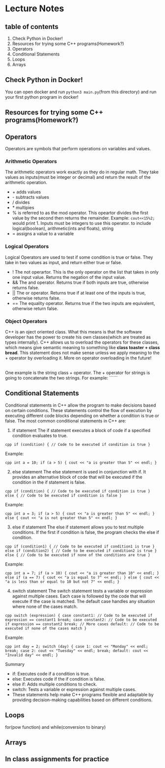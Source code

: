 # Lecture Notes

## table of contents
1. Check Python in Docker!
2. Resources for trying some C++ programs(Homework?)
3. Operators 
4. Conditional Statements 
5. Loops
6. Arrays 


## Check Python in Docker!
You can open docker and run ```python3 main.py```(from this directory) and run your first python program in docker!


## Resources for trying some C++ programs(Homework?)



## Operators
Operators are symbols that perform operations on variables and values.
### Arithmetic Operators
The arithmetic operators work exactly as they do in regular math. They take values as inputs(must be integer or decimal) and return the result of the arithmetic operation.
* \+ adds values
* \- subtracts values
* / divides
* \* multipies
* % is referred to as the mod operator. This opeartor divides the first value by the second then returns the remainder. Example: ```cout<<15%2;``` would print 1. Inputs must be integers to use this operator.
to include logical(boolean), arithmetic(ints and floats), string
* = assigns a value to a variable

### Logical Operators
Logical Operators are used to test if some condition is true or false. They take in two values as input, and return either true or false.  
* ! The not operartor. This is the only operator on the list that takes in only one input value. Returns the negation of the input value.
* && The and operator. Returns true if both inputs are true, otherwise returns false. 
* || The or operator. Returns true if at least one of the inputs is true, otherwise returns false.
* == The equality operator. Returns true if the two inputs are equivalent, otherwise return false.


### Object Operators
C++ is an oject oriented class. What this means is that the software developer has the power to create his own classes(which are treated as types internally). C++ allows us to overload the operators for these classes, which means give semantic meaning to something like **class toaster + class bread**. This statement does not make sense unless we apply meaning to the + operator by overloading it. More on operator overloading in the future!<br><br>

One example is the string class + operator. The + operator for strings is going to concatenate the two strings. For example: ``````


## Conditional Statements
Conditional statements in C++ allow the program to make decisions based on certain conditions. These statements control the flow of execution by executing different code blocks depending on whether a condition is true or false. The most common conditional statements in C++ are:

1. if statement
The if statement executes a block of code if a specified condition evaluates to true.

```cpp if (condition) { // Code to be executed if condition is true } ```

Example:

```cpp int a = 10; if (a > 5) { cout << "a is greater than 5" << endl; } ```

2. else statement
The else statement is used in conjunction with if. It provides an alternative block of code that will be executed if the condition in the if statement is false.

```cpp if (condition) { // Code to be executed if condition is true } else { // Code to be executed if condition is false } ```

Example:

```cpp int a = 3; if (a > 5) { cout << "a is greater than 5" << endl; } else { cout << "a is not greater than 5" << endl; } ```

3. else if statement
The else if statement allows you to test multiple conditions. If the first if condition is false, the program checks the else if condition.

```cpp if (condition1) { // Code to be executed if condition1 is true } else if (condition2) { // Code to be executed if condition2 is true } else { // Code to be executed if none of the conditions are true } ```

Example:

```cpp int a = 7; if (a > 10) { cout << "a is greater than 10" << endl; } else if (a == 7) { cout << "a is equal to 7" << endl; } else { cout << "a is less than or equal to 10 but not 7" << endl; } ```

4. switch statement
The switch statement tests a variable or expression against multiple cases. Each case is followed by the code that will execute if the case is matched. The default case handles any situation where none of the cases match.

```cpp switch (expression) { case constant1: // Code to be executed if expression == constant1 break; case constant2: // Code to be executed if expression == constant2 break; // More cases default: // Code to be executed if none of the cases match } ```

Example:

```cpp int day = 2; switch (day) { case 1: cout << "Monday" << endl; break; case 2: cout << "Tuesday" << endl; break; default: cout << "Invalid day" << endl; } ```

Summary
* if: Executes code if a condition is true.
* else: Executes code if the if condition is false.
* else if: Adds multiple conditions to check.
* switch: Tests a variable or expression against multiple cases.
* These statements help make C++ programs flexible and adaptable by providing decision-making capabilities based on different conditions.




## Loops
for(pow function) and while(conversion to binary)


## Arrays


## In class assignments for practice
